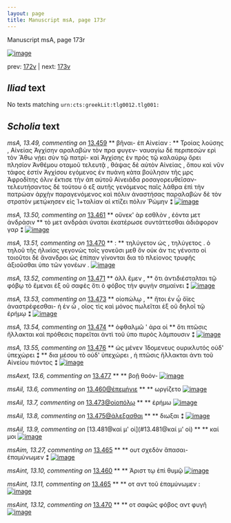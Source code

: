 ```yaml
---
layout: page
title: Manuscript msA, page 173r
---
```


Manuscript msA, page 173r

[![image](http://www.homermultitext.org/iipsrv?OBJ=IIP,1.0&FIF=/project/homer/pyramidal/deepzoom/hmt/vaimg/2017a/VA173RN_0344.tif&WID=100&CVT=JPEG)](http://www.homermultitext.org/ict2/?urn=urn:cite2:hmt:vaimg.2017a:VA173RN_0344)

prev:  [172v](../172v/) | next:  [173v](../173v/)

## *Iliad* text

No texts matching `urn:cts:greekLit:tlg0012.tlg001:`

## *Scholia* text

*msA, 13.49, commenting on* [13.459](#13.459)  <a id="msA_13.49"/> **													 βῆναι- ἐπ Αἰνείαν : 												** 													 														 Τροίας λούσης , Αἰνείας 														 Ἀγχίσην αραλαβὼν τὸν πρα φυγεν- ναυαγίω δὲ περιπεσών ερὶ τὸν Ἄθω νῄει σὺν τῷ πατρί- καὶ Ἀγχίσης ὲν πρὸς τῷ καλαύρῳ ὄρει πλησίον Ἀνθέμου οταμοῦ τελευτᾷ , θάψας δὲ αὐτὸν Αἰνείας , ὅπου καὶ νῦν τάφος ἐστίν Ἀγχίσου εγόμενος ἐν πυάνη κὰτα βούλησιν τῆς μρς 														 Ἀφροδίτης όλιν ἔκτισε τὴν ἁπ αὐτοῦ Αἰνειάδα ροσαγορευθεῖσαν- τελευτήσαντος δὲ τούτου ὁ εξ αυτῆς γενόμενος 														παῖς λάθρα ἐπὶ τὴν πατρώαν ἀρχὴν παραγενόμενος καὶ πόλιν ἀναστήσας παραλαβὼν δὲ τὸν στρατὸν 														μετῴκησεν εἰς Ἰ+ταλίαν αὶ κτίζει πόλιν Ῥώμην ⁑ 												[![image](http://www.homermultitext.org/iipsrv?OBJ=IIP,1.0&FIF=/project/homer/pyramidal/deepzoom/hmt/vaimg/2017a/VA173RN_0344.tif&RGN=0.1890,0.1059,0.6420,0.07275&WID=1000&CVT=JPEG)](http://www.homermultitext.org/ict2/?urn=urn:cite2:hmt:vaimg.2017a:VA173RN_0344@0.1890,0.1059,0.6420,0.07275)

*msA, 13.50, commenting on* [13.461](#13.461)  <a id="msA_13.50"/> **													 οὕνεκ' ὰρ εσθλὸν , ἐόντα μετ ἀνδράσιν 												** 													 τὸ μετ ανδράσι ύναται ἑκατέρωσε συντάττεσθαι ἀδιάφορον γαρ ⁑ 												[![image](http://www.homermultitext.org/iipsrv?OBJ=IIP,1.0&FIF=/project/homer/pyramidal/deepzoom/hmt/vaimg/2017a/VA173RN_0344.tif&RGN=0.1864,0.1660,0.6420,0.02573&WID=1000&CVT=JPEG)](http://www.homermultitext.org/ict2/?urn=urn:cite2:hmt:vaimg.2017a:VA173RN_0344@0.1864,0.1660,0.6420,0.02573)

*msA, 13.51, commenting on* [13.470](#13.470)  <a id="msA_13.51"/> **													 : 												** 													 τηλύγετον ὡς , τηλύγετος . ὁ τηλοῦ τῆς ἡλικίας γεγονὼς τοῖς γονεῦσι μεθ ὃν οὐκ άν τις 														γένοιτο οἱ τοιοῦτοι δὲ ἄνανδροι ὡς ἐπίπαν γίνονται δια τὸ πλείονος τρυφῆς ἀξιοῦσθαι ὑπο τῶν 														γονέων . 												[![image](http://www.homermultitext.org/iipsrv?OBJ=IIP,1.0&FIF=/project/homer/pyramidal/deepzoom/hmt/vaimg/2017a/VA173RN_0344.tif&RGN=0.6059,0.4501,0.1907,0.07414&WID=1000&CVT=JPEG)](http://www.homermultitext.org/ict2/?urn=urn:cite2:hmt:vaimg.2017a:VA173RN_0344@0.6059,0.4501,0.1907,0.07414)

*msA, 13.52, commenting on* [13.471](#13.471)  <a id="msA_13.52"/> **													 ἀλλ ἔμεν , 												** 													 ὅτι ἀντιδιέσταλται τῷ φόβῳ τὸ ἔμεναι ἐξ οῦ σαφὲς ὅτι ὁ φόβος τὴν φυγὴν σημαίνει ⁑ 												[![image](http://www.homermultitext.org/iipsrv?OBJ=IIP,1.0&FIF=/project/homer/pyramidal/deepzoom/hmt/vaimg/2017a/VA173RN_0344.tif&RGN=0.6199,0.5216,0.1840,0.03928&WID=1000&CVT=JPEG)](http://www.homermultitext.org/ict2/?urn=urn:cite2:hmt:vaimg.2017a:VA173RN_0344@0.6199,0.5216,0.1840,0.03928)

*msA, 13.53, commenting on* [13.473](#13.473)  <a id="msA_13.53"/> **													 οἰοπώλῳ , 												** 													 ἤτοι ἐν ᾧ ὄϊες ἀναστρέφεσθαι- ἠ ἑν ὧ , οῖος τὶς καὶ μόνος πωλεῖται ἐξ οῦ δηλοῖ τῷ 														ἐρήμῳ ⁑ 												[![image](http://www.homermultitext.org/iipsrv?OBJ=IIP,1.0&FIF=/project/homer/pyramidal/deepzoom/hmt/vaimg/2017a/VA173RN_0344.tif&RGN=0.6186,0.5564,0.1877,0.03914&WID=1000&CVT=JPEG)](http://www.homermultitext.org/ict2/?urn=urn:cite2:hmt:vaimg.2017a:VA173RN_0344@0.6186,0.5564,0.1877,0.03914)

*msA, 13.54, commenting on* [13.474](#13.474)  <a id="msA_13.54"/> **													 														 ὀφθαλμῶ ' ἀρα οἱ 												** 													 ὅτι πτῶσις ἤλλακται καὶ πρόθεσις παρεῖται ἀντὶ τοῦ ὑπο πυρὸς λάμπουσιν ⁑ 												[![image](http://www.homermultitext.org/iipsrv?OBJ=IIP,1.0&FIF=/project/homer/pyramidal/deepzoom/hmt/vaimg/2017a/VA173RN_0344.tif&RGN=0.6183,0.5898,0.1850,0.03983&WID=1000&CVT=JPEG)](http://www.homermultitext.org/ict2/?urn=urn:cite2:hmt:vaimg.2017a:VA173RN_0344@0.6183,0.5898,0.1850,0.03983)

*msA, 13.55, commenting on* [13.476](#13.476)  <a id="msA_13.55"/> **													 ὡς μένεν Ἰδομενευς ουρικλυτός οὐδ' ὑπεχώρει ⁑ 												** 													 δια μέσου τὸ οὐδ' ὑπεχώρει , ἡ πτῶσις ἤλλακται ἀντι τοῦ Αἰνείου πιόντος ⁑ 												[![image](http://www.homermultitext.org/iipsrv?OBJ=IIP,1.0&FIF=/project/homer/pyramidal/deepzoom/hmt/vaimg/2017a/VA173RN_0344.tif&RGN=0.6177,0.6278,0.1887,0.04952&WID=1000&CVT=JPEG)](http://www.homermultitext.org/ict2/?urn=urn:cite2:hmt:vaimg.2017a:VA173RN_0344@0.6177,0.6278,0.1887,0.04952)

*msAext, 13.6, commenting on* [13.477](#13.477)  <a id="msAext_13.6"/> **							 						** 							 βοῇ θοόν- 						[![image](http://www.homermultitext.org/iipsrv?OBJ=IIP,1.0&FIF=/project/homer/pyramidal/deepzoom/hmt/vaimg/2017a/VA173RN_0344.tif&RGN=0.8182,0.5923,0.06817,0.01909&WID=1000&CVT=JPEG)](http://www.homermultitext.org/ict2/?urn=urn:cite2:hmt:vaimg.2017a:VA173RN_0344@0.8182,0.5923,0.06817,0.01909)

*msAil, 13.6, commenting on* [13.460@ἐπεμήνιε](#13.460@ἐπεμήνιε)  <a id="msAil_13.6"/> **							 						** 							 ωργίζετο 						[![image](http://www.homermultitext.org/iipsrv?OBJ=IIP,1.0&FIF=/project/homer/pyramidal/deepzoom/hmt/vaimg/2017a/VA173RN_0344.tif&RGN=0.4860,0.2578,0.04514,0.01674&WID=1000&CVT=JPEG)](http://www.homermultitext.org/ict2/?urn=urn:cite2:hmt:vaimg.2017a:VA173RN_0344@0.4860,0.2578,0.04514,0.01674)

*msAil, 13.7, commenting on* [13.473@οἰοπόλῳ](#13.473@οἰοπόλῳ)  <a id="msAil_13.7"/> **							 						** 							 ἐρήμω 						[![image](http://www.homermultitext.org/iipsrv?OBJ=IIP,1.0&FIF=/project/homer/pyramidal/deepzoom/hmt/vaimg/2017a/VA173RN_0344.tif&RGN=0.2937,0.4985,0.03850,0.01328&WID=1000&CVT=JPEG)](http://www.homermultitext.org/ict2/?urn=urn:cite2:hmt:vaimg.2017a:VA173RN_0344@0.2937,0.4985,0.03850,0.01328)

*msAil, 13.8, commenting on* [13.475@ἀλεξασθαι](#13.475@ἀλεξασθαι)  <a id="msAil_13.8"/> **							 						** 							 διωξαι ⁑ 						[![image](http://www.homermultitext.org/iipsrv?OBJ=IIP,1.0&FIF=/project/homer/pyramidal/deepzoom/hmt/vaimg/2017a/VA173RN_0344.tif&RGN=0.2883,0.5369,0.03924,0.01397&WID=1000&CVT=JPEG)](http://www.homermultitext.org/ict2/?urn=urn:cite2:hmt:vaimg.2017a:VA173RN_0344@0.2883,0.5369,0.03924,0.01397)

*msAil, 13.9, commenting on* [13.481@καί μ' οἱ](#13.481@καί μ' οἱ)  <a id="msAil_13.9"/> **							 						** 							 καί μοι 						[![image](http://www.homermultitext.org/iipsrv?OBJ=IIP,1.0&FIF=/project/homer/pyramidal/deepzoom/hmt/vaimg/2017a/VA173RN_0344.tif&RGN=0.3007,0.6491,0.03685,0.01189&WID=1000&CVT=JPEG)](http://www.homermultitext.org/ict2/?urn=urn:cite2:hmt:vaimg.2017a:VA173RN_0344@0.3007,0.6491,0.03685,0.01189)

*msAim, 13.27, commenting on* [13.465](#13.465)  <a id="msAim_13.27"/> **							 						** 							 ουτ σχεδὸν ἅπασαι- ἐπαμύνωμεν ⁑ 						[![image](http://www.homermultitext.org/iipsrv?OBJ=IIP,1.0&FIF=/project/homer/pyramidal/deepzoom/hmt/vaimg/2017a/VA173RN_0344.tif&RGN=0.6162,0.3653,0.06282,0.04592&WID=1000&CVT=JPEG)](http://www.homermultitext.org/ict2/?urn=urn:cite2:hmt:vaimg.2017a:VA173RN_0344@0.6162,0.3653,0.06282,0.04592)

*msAint, 13.10, commenting on* [13.460](#13.460)  <a id="msAint_13.10"/> **							 						** 							 								 									 Ἀριστ 								 τῳ ἐπὶ θυμῷ 						[![image](http://www.homermultitext.org/iipsrv?OBJ=IIP,1.0&FIF=/project/homer/pyramidal/deepzoom/hmt/vaimg/2017a/VA173RN_0344.tif&RGN=0.1297,0.2582,0.06098,0.02683&WID=1000&CVT=JPEG)](http://www.homermultitext.org/ict2/?urn=urn:cite2:hmt:vaimg.2017a:VA173RN_0344@0.1297,0.2582,0.06098,0.02683)

*msAint, 13.11, commenting on* [13.465](#13.465)  <a id="msAint_13.11"/> **							 						** 							 								 οτ 								 αντ τοῦ ἐπαμύνωμεν : 						[![image](http://www.homermultitext.org/iipsrv?OBJ=IIP,1.0&FIF=/project/homer/pyramidal/deepzoom/hmt/vaimg/2017a/VA173RN_0344.tif&RGN=0.1209,0.3534,0.06430,0.02448&WID=1000&CVT=JPEG)](http://www.homermultitext.org/ict2/?urn=urn:cite2:hmt:vaimg.2017a:VA173RN_0344@0.1209,0.3534,0.06430,0.02448)

*msAint, 13.12, commenting on* [13.470](#13.470)  <a id="msAint_13.12"/> **							 						** 							 								 οτ σαφῶς φόβος 								 αντ φυγῆ 						[![image](http://www.homermultitext.org/iipsrv?OBJ=IIP,1.0&FIF=/project/homer/pyramidal/deepzoom/hmt/vaimg/2017a/VA173RN_0344.tif&RGN=0.1131,0.4355,0.06651,0.02863&WID=1000&CVT=JPEG)](http://www.homermultitext.org/ict2/?urn=urn:cite2:hmt:vaimg.2017a:VA173RN_0344@0.1131,0.4355,0.06651,0.02863)